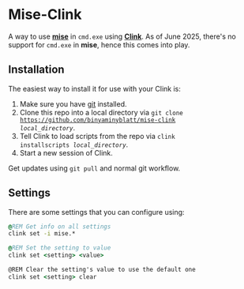 # Mise-Clink

A way to use [**mise**](https://github.com/jdx/mise) in `cmd.exe` using [**Clink**](https://github.com/chrisant996/clink). As of June 2025, there's no support for `cmd.exe` in **mise**, hence this comes into play.

## Installation

The easiest way to install it for use with your Clink is:

1. Make sure you have [git](https://www.git-scm.com/downloads) installed.
2. Clone this repo into a local directory via <code>git clone https://github.com/binyaminyblatt/mise-clink <em>local_directory</em></code>.
3. Tell Clink to load scripts from the repo via <code>clink installscripts <em>local_directory</em></code>.
4. Start a new session of Clink.

Get updates using `git pull` and normal git workflow.

## Settings

There are some settings that you can configure using:

```cmd
@REM Get info on all settings
clink set -i mise.*

@REM Set the setting to value
clink set <setting> <value>

@REM Clear the setting's value to use the default one
clink set <setting> clear
```
